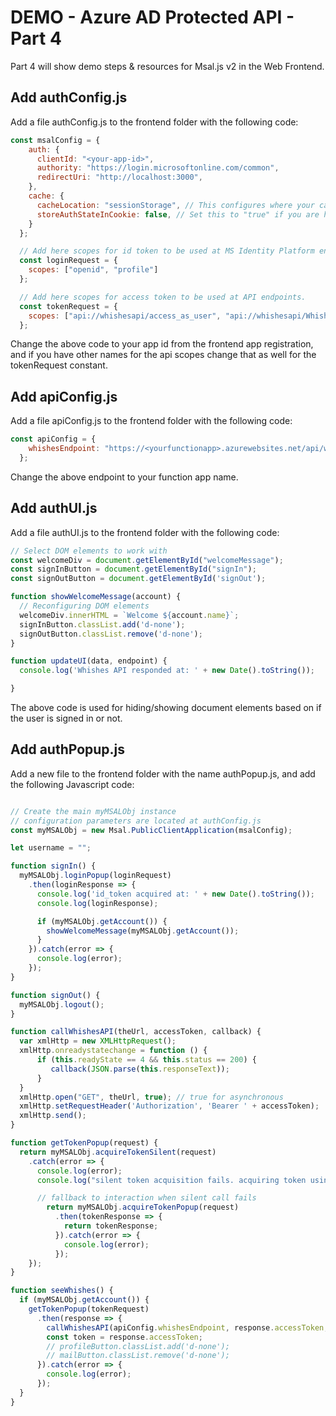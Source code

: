 # DEMO - Azure AD Protected API - Part 4

Part 4 will show demo steps & resources for Msal.js v2 in the Web Frontend.
## Add authConfig.js

Add a file authConfig.js to the frontend folder with the following code:

```javascript
const msalConfig = {
    auth: {
      clientId: "<your-app-id>",
      authority: "https://login.microsoftonline.com/common",
      redirectUri: "http://localhost:3000",
    },
    cache: {
      cacheLocation: "sessionStorage", // This configures where your cache will be stored
      storeAuthStateInCookie: false, // Set this to "true" if you are having issues on IE11 or Edge
    }
  };

  // Add here scopes for id token to be used at MS Identity Platform endpoints.
  const loginRequest = {
    scopes: ["openid", "profile"]
  };

  // Add here scopes for access token to be used at API endpoints.
  const tokenRequest = {
    scopes: ["api://whishesapi/access_as_user", "api://whishesapi/Whish.ReadWrite"]
  };
```

Change the above code to your app id from the frontend app registration, and if you have other names for the api scopes change that as well for the tokenRequest constant.

## Add apiConfig.js

Add a file apiConfig.js to the frontend folder with the following code:

```javascript
const apiConfig = {
    whishesEndpoint: "https://<yourfunctionapp>.azurewebsites.net/api/whish/"
  };
```

Change the above endpoint to your function app name.

## Add authUI.js

Add a file authUI.js to the frontend folder with the following code:

```javascript
// Select DOM elements to work with
const welcomeDiv = document.getElementById("welcomeMessage");
const signInButton = document.getElementById("signIn");
const signOutButton = document.getElementById('signOut');

function showWelcomeMessage(account) {
  // Reconfiguring DOM elements
  welcomeDiv.innerHTML = `Welcome ${account.name}`;
  signInButton.classList.add('d-none');
  signOutButton.classList.remove('d-none');
}

function updateUI(data, endpoint) {
  console.log('Whishes API responded at: ' + new Date().toString());

}
```

The above code is used for hiding/showing document elements based on if the user is signed in or not.

## Add authPopup.js

Add a new file to the frontend folder with the name authPopup.js, and add the following Javascript code:

```javascript

// Create the main myMSALObj instance
// configuration parameters are located at authConfig.js
const myMSALObj = new Msal.PublicClientApplication(msalConfig);

let username = "";

function signIn() {
  myMSALObj.loginPopup(loginRequest)
    .then(loginResponse => {
      console.log('id_token acquired at: ' + new Date().toString());
      console.log(loginResponse);

      if (myMSALObj.getAccount()) {
        showWelcomeMessage(myMSALObj.getAccount());
      }
    }).catch(error => {
      console.log(error);
    });
}

function signOut() {
  myMSALObj.logout();
}

function callWhishesAPI(theUrl, accessToken, callback) {
  var xmlHttp = new XMLHttpRequest();
  xmlHttp.onreadystatechange = function () {
      if (this.readyState == 4 && this.status == 200) {
         callback(JSON.parse(this.responseText));
      }
  }
  xmlHttp.open("GET", theUrl, true); // true for asynchronous
  xmlHttp.setRequestHeader('Authorization', 'Bearer ' + accessToken);
  xmlHttp.send();
}

function getTokenPopup(request) {
  return myMSALObj.acquireTokenSilent(request)
    .catch(error => {
      console.log(error);
      console.log("silent token acquisition fails. acquiring token using popup");

      // fallback to interaction when silent call fails
        return myMSALObj.acquireTokenPopup(request)
          .then(tokenResponse => {
            return tokenResponse;
          }).catch(error => {
            console.log(error);
          });
    });
}

function seeWhishes() {
  if (myMSALObj.getAccount()) {
    getTokenPopup(tokenRequest)
      .then(response => {
        callWhishesAPI(apiConfig.whishesEndpoint, response.accessToken, updateUI);
        const token = response.accessToken;
        // profileButton.classList.add('d-none');
        // mailButton.classList.remove('d-none');
      }).catch(error => {
        console.log(error);
      });
  }
}


```